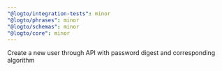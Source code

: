 ```yaml
---
"@logto/integration-tests": minor
"@logto/phrases": minor
"@logto/schemas": minor
"@logto/core": minor
---
```


Create a new user through API with password digest and corresponding algorithm
